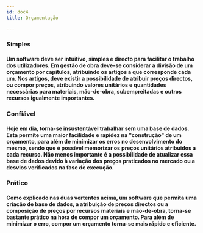 ```yaml
---
id: doc4
title: Orçamentação

---
```



### Simples

#### Um software deve ser intuitivo, simples e directo para facilitar o trabalho dos utilizadores. Em gestão de obra deve-se considerar a divisão de um orçamento por capítulos, atribuindo os artigos a que corresponde cada um. Nos artigos, deve existir a possibilidade de atribuir preços directos, ou compor preços, atribuindo valores unitários e quantidades necessárias para materiais, mão-de-obra, subempreitadas e outros recursos igualmente importantes.

### Confiável

#### Hoje em dia, torna-se insustentável trabalhar sem uma base de dados. Esta permite uma maior facilidade e rapidez na "construção" de um orçamento, para além de minimizar os erros no desenvolvimento do mesmo, sendo que é possível memorizar os preços unitários atribuidos a cada recurso. Não menos importante é a possibilidade de atualizar essa base de dados devido à variação dos preços praticados no mercado ou a desvios verificados na fase de execução.

### Prático

#### Como explicado nas duas vertentes acima, um software que permita uma criação de base de dados, a atribuição de preços directos ou a composição de preços por recursos materiais e mão-de-obra, torna-se bastante prático na hora de compor um orçamento. Para além de minimizar o erro, compor um orçamento torna-se mais rápido e eficiente.


